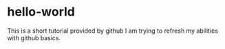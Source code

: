 # hello-world
This is a short tutorial provided by github
I am trying to refresh my abilities with github basics.
